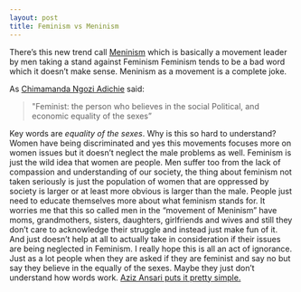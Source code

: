 ```yaml
---
layout: post
title: Feminism vs Meninism
---
```






There’s this new trend call [Meninism](http://www.buzzfeed.com/rossalynwarren/men-are-calling-themselves-meninists-to-take-a-stand-against) which is basically a movement leader by men taking a stand against Feminism
Feminism tends to be a bad word which it doesn’t make sense. Meninism as a movement is a complete joke. 



As [Chimamanda Ngozi Adichie](https://www.youtube.com/watch?v=hg3umXU_qWc) said:

>"Feminist: the person who believes in the social
>Political, and economic equality of the sexes”



Key words are *equality of the sexes*. Why is this so hard to understand? Women have being discriminated and yes this movements focuses more on women issues but it doesn’t neglect the male problems as well. Feminism is just the wild idea that women are people. Men suffer too from the lack of compassion and understanding of our society, the thing about feminism not taken seriously is just the population of women that are oppressed by society is larger or at least more obvious is larger than the male. People just need to educate themselves more about what feminism stands for. It worries me that this so called men in the “movement of Meninism” have moms, grandmothers, sisters, daughters, girlfriends and wives and still they don’t care to acknowledge their struggle and instead just make fun of it. And just doesn’t help at all to actually take in consideration if their issues are being neglected in Feminism. I really hope this is all an act of ignorance. Just as a lot people when they are asked if they are feminist and say no but say they believe in the equally of the sexes. Maybe they just don’t understand how words work. [Aziz Ansari puts it pretty simple.](https://www.youtube.com/watch?v=Sz7ZzQbSiGA)
